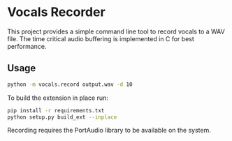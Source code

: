 # Vocals Recorder

This project provides a simple command line tool to record vocals to a WAV file.
The time critical audio buffering is implemented in C for best performance.

## Usage

```bash
python -m vocals.record output.wav -d 10
```

To build the extension in place run:

```bash
pip install -r requirements.txt
python setup.py build_ext --inplace
```

Recording requires the PortAudio library to be available on the system.
